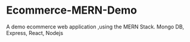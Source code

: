 # Ecommerce-MERN-Demo
 A demo ecommerce web application ,using the MERN Stack. Mongo DB, Express, React, Nodejs
